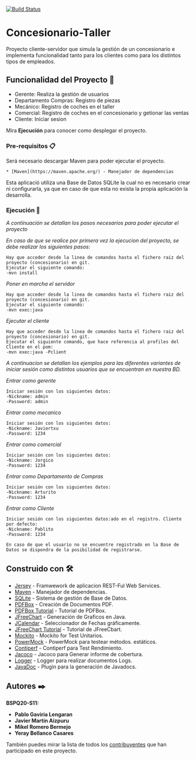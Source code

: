 [![Build Status](https://travis-ci.org/javimartin22/grupo07spq.svg?branch=master)](https://travis-ci.org/javimartin22/grupo07spq)

# Concesionario-Taller



Proyecto cliente-servidor que simula la gestión de un concesionario e implementa funcionalidad tanto para los clientes como para los distintos tipos de empleados.

## Funcionalidad del Proyecto 🚀

* Gerente: Realiza la gestión de usuarios 
* Departamento Compras: Registro de piezas
* Mecánico: Registro de coches en el taller
* Comercial: Registro de coches en el concesionario y getionar las ventas
* Cliente: Iniciar sesion

Mira **Ejecución** para conocer como desplegar el proyecto.


### Pre-requisitos 📋

Será necesario descargar Maven para poder ejecutar el proyecto.
```
* [Maven](https://maven.apache.org/) - Manejador de dependencias
```
Esta aplicació utiliza una Base de Datos SQLite la cual no es necesario crear ni configurarla, ya que en caso de que esta no exista la propia aplicación la desarrolla. 

### Ejecución 🔧

_A continuación se detallan los pasos necesarios para poder ejecutar el proyecto_

_En caso de que se realice por primera vez la ejecucion del proyecto, se debe realizar los siguientes pasos:_

```
Hay que acceder desde la linea de comandos hasta el fichero raiz del proyecto (concesionario) en git.
Ejecutar el siguiente comando:
-mvn install
```


_Poner en marcha el servidor_

```
Hay que acceder desde la linea de comandos hasta el fichero raiz del proyecto (concesionario) en git.
Ejecutar el siguiente comando:
-mvn exec:java
```

_Ejecutar el cliente_

```
Hay que acceder desde la linea de comandos hasta el fichero raiz del proyecto (concesionario) en git.
Ejecutar el siguiente comando, que hace referencia al profiles del Cliente en el pom:
-mvn exec:java -Pclient
```

_A continuacion se detallan los ejemplos para las diferentes variantes de iniciar sesión como distintos usuarios que se 
encuentran en nuestra BD._

_Entrar como gerente_

```
Iniciar sesión con los siguientes datos:
-Nickname: admin
-Password: admin

```

_Entrar como mecanico_

```
Iniciar sesión con los siguientes datos:
-Nickname: Javiertxu
-Password: 1234

```

_Entrar como comercial_

```
Iniciar sesión con los siguientes datos:
-Nickname: Jorgico
-Password: 1234

```

_Entrar como Departamento de Compras_

```
Iniciar sesión con los siguientes datos:
-Nickname: Arturito
-Password: 1234

```

_Entrar como Cliente_

```
Iniciar sesión con los siguientes datos:ado en el registro. Cliente por defecto:
-Nickname: Pablito
-Password: 1234

En caso de que el usuario no se encuentre registrado en la Base de Datos se dispondra de la posibilidad de registrarse.
```

## Construido con 🛠️

* [Jersey](http://www.dropwizard.io/1.0.2/docs/) - Framwework de aplicacion REST-Ful Web Services.
* [Maven](https://maven.apache.org/) - Manejador de dependencias.
* [SQLite](https://www.sqlite.org/index.html) - Sistema de gestión de Base de Datos.
* [PDFBox](https://mvnrepository.com/artifact/org.apache.pdfbox/pdfbox/2.0.1) - Creación de Documentos PDF.
* [PDFBox Tutorial](https://www.tutorialspoint.com/pdfbox/index.htm) - Tutorial de PDFBox.
* [JFreeChart](https://mvnrepository.com/artifact/org.jfree/jfreechart/1.0.18) - Generación de Graficos en Java.
* [JCalendar](https://mvnrepository.com/artifact/com.toedter/jcalendar/1.4) - Seleccionador de Fechas gráficamente.
* [JFreeChart Tutorial](https://www.tutorialspoint.com/jfreechart/index.htm) - Tutorial de JFreeCbart.
* [Mockito](https://mvnrepository.com/artifact/org.mockito/mockito-core/2.18.0) - Mockito for Test Unitarios.
* [PowerMock](https://mvnrepository.com/artifact/org.powermock/powermock-module-junit4/2.0.2) - PowerMock para testear métodos. estáticos.
* [Contiperf](https://mvnrepository.com/artifact/org.databene/contiperf/2.3.4) - Contiperf para Test Rendimiento.
* [Jacoco](https://mvnrepository.com/artifact/org.jacoco/jacoco-maven-plugin/0.8.3) - Jacoco para Generar informe de cobertura.
* [Logger](https://mvnrepository.com/artifact/log4j/log4j/1.2.17) - Logger para realizar documentos Logs.
* [JavaDoc](https://mvnrepository.com/artifact/org.apache.maven.plugins/maven-javadoc-plugin/3.2.0) - Plugin para la generación de Javadocs.


## Autores ✒️

**BSPQ20-S11:**
* **Pablo Gaviria Lengaran** 
* **Javier Martin Aizpuru** 
* **Mikel Romero Bermejo**
* **Yeray Bellanco Casares**

También puedes mirar la lista de todos los [contribuyentes](https://github.com/javimartin22/grupo07spq/contributors) que han participado en este proyecto. 


